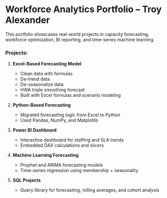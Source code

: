 # Workforce Analytics Portfolio – Troy Alexander

This portfolio showcases real-world projects in capacity forecasting, workforce optimization, BI reporting, and time-series machine learning.

### Projects:

1. **Excel-Based Forecasting Model**
   - Clean data with formulas
   - De-trend data
   - De-seasonalize data
   - HWA triple smoothing forecast
   - Built with Excel formulas and scenario modeling

2. **Python-Based Forecasting**
   - Migrated forecasting logic from Excel to Python
   - Used Pandas, NumPy, and Matplotlib

3. **Power BI Dashboard**
   - Interactive dashboard for staffing and SLA trends
   - Embedded DAX calculations and slicers

4. **Machine Learning Forecasting**
   - Prophet and ARIMA forecasting models
   - Time-series regression using membership + seasonality

5. **SQL Projects**
   - Query library for forecasting, rolling averages, and cohort analysis
